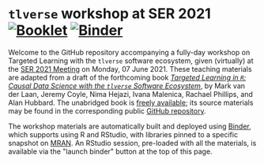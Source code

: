# `tlverse` workshop at SER 2021 [![Booklet](https://github.com/tlverse/ser2021-workshop/actions/workflows/bookdown.yml/badge.svg)](https://github.com/tlverse/ser2021-workshop/actions/workflows/bookdown.yml) [![Binder](http://mybinder.org/badge_logo.svg)](http://mybinder.org/v2/gh/tlverse/ser2021-workshop/master?urlpath=rstudio)

Welcome to the GitHub repository accompanying a fully-day workshop on Targeted
Learning with the `tlverse` software ecosystem, given (virtually) at the [SER
2021 Meeting]() on Monday, 07 June 2021. These teaching materials are adapted
from a draft of the forthcoming book [*Targeted Learning in `R`: Causal Data
Science with the `tlverse` Software
Ecosystem*](https://tlverse.org/tlverse-handbook/), by Mark van der Laan, Jeremy
Coyle, Nima Hejazi, Ivana Malenica, Rachael Phillips, and Alan Hubbard. The
unabridged book is [freely available](https://tlverse.org/tlverse-handbook); its
source materials may be found in the corresponding public [GitHub
repository](https://github.com/tlverse/tlverse-handbook).

The workshop materials are automatically built and deployed using
[Binder](https://github.com/jupyterhub/binderhub), which supports using R and
RStudio, with libraries pinned to a specific snapshot on
[MRAN](https://mran.microsoft.com/documents/rro/reproducibility). An RStudio
session, pre-loaded with all the materials, is available via the "launch binder"
button at the top of this page.
